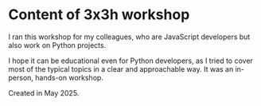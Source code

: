 # Content of 3x3h workshop 

I ran this workshop for my colleagues, who are JavaScript developers but also work on Python projects.

I hope it can be educational even for Python developers, as I tried to cover most of the typical topics in a clear and approachable way. It was an in-person, hands-on workshop.

Created in May 2025.